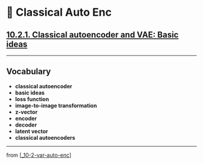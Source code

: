 # 🦋 Classical Auto Enc

## [**10.2.1.** Classical autoencoder and VAE: Basic ideas](https://livebook.manning.com/book/deep-learning-with-javascript/chapter-10/72)

---

## **Vocabulary**

- **classical autoencoder**
- **basic ideas**
- **loss function**
- **image-to-image transformation**
- **z-vector**
- **encoder**
- **decoder**
- **latent vector**
- **classical autoencoders**

---
from [[_10-2-var-auto-enc]]

[//begin]: # "Autogenerated link references for markdown compatibility"
[_10-2-var-auto-enc]: _10-2-var-auto-enc.md "🦋 Var Auto Enc"
[//end]: # "Autogenerated link references"
